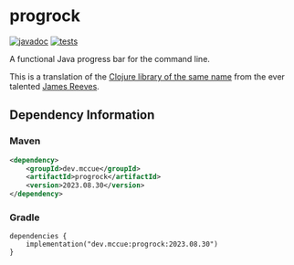 # progrock

[![javadoc](https://javadoc.io/badge2/dev.mccue/progrock/javadoc.svg)](https://javadoc.io/doc/dev.mccue/progrock)
[![tests](https://github.com/bowbahdoe/progrock/actions/workflows/test.yml/badge.svg)](https://github.com/bowbahdoe/progrock/actions/workflows/test.yml)

A functional Java progress bar for the command line.

This is a translation of the [Clojure library of the same name](https://github.com/weavejester/progrock)
from the ever talented [James Reeves](https://github.com/weavejester).

## Dependency Information

### Maven

```xml
<dependency>
    <groupId>dev.mccue</groupId>
    <artifactId>progrock</artifactId>
    <version>2023.08.30</version>
</dependency>
```

### Gradle

```
dependencies {
    implementation("dev.mccue:progrock:2023.08.30")
}
```
